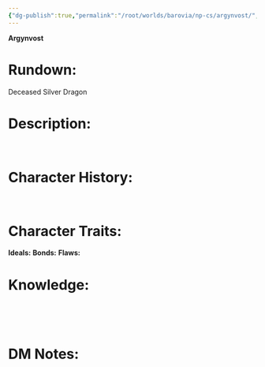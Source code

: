 ```yaml
---
{"dg-publish":true,"permalink":"/root/worlds/barovia/np-cs/argynvost/","tags":["Barovia"]}
---
```


**Argynvost**

# **Rundown:**

Deceased Silver Dragon
 

# **Description:**

 

# **Character History:**

 
 
 

# **Character Traits:** 

**Ideals:**
**Bonds:**
**Flaws:**


# **Knowledge:**

 

 

# **DM Notes:**

